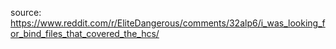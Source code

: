 source:
https://www.reddit.com/r/EliteDangerous/comments/32alp6/i_was_looking_for_bind_files_that_covered_the_hcs/
